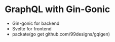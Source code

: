# GraphQL with Gin-Gonic
- Gin-gonic for backend
- Svelte for frontend
- packate(go get github.com/99designs/gqlgen)
